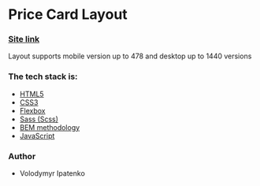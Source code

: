 # Price Card Layout

### [Site link](https://volodymyripatenko.github.io/decor-boutique/)

Layout supports mobile version up to 478 and desktop up to 1440 versions

### The tech stack is:

- [HTML5](https://en.wikipedia.org/wiki/HTML5)
- [CSS3](https://en.wikipedia.org/wiki/Cascading_Style_Sheets)
- [Flexbox](https://en.wikipedia.org/wiki/CSS_Flexible_Box_Layout)
- [Sass (Scss)](https://sass-lang.com/)
- [BEM methodology](https://en.bem.info/methodology/)
- [JavaScript](https://developer.mozilla.org/en-US/docs/Web/JavaScript)

### Author

- Volodymyr Ipatenko
